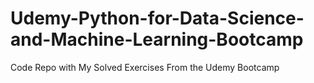 # Udemy-Python-for-Data-Science-and-Machine-Learning-Bootcamp
Code Repo with My Solved Exercises From the Udemy Bootcamp
